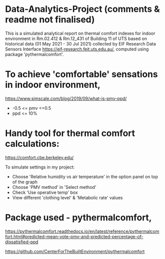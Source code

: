 # Data-Analytics-Project (comments & readme not finalised)
This is a simulated analytical report on thermal comfort indexes for indoor environment in Rm.02.412 & Rm.12_431 of Building 11 of UTS based on historical data (01 May 2021 - 30 Jul 2021) collected by EIF Research Data Sensors Interface https://eif-research.feit.uts.edu.au/, computed using package 'pythermalcomfort'.

# To achieve 'comfortable' sensations in indoor environment,
https://www.simscale.com/blog/2019/09/what-is-pmv-ppd/

 - -0.5 <= pmv <=0.5
 - ppd <= 10%

# Handy tool for thermal comfort calculations: 
https://comfort.cbe.berkeley.edu/

To simulate settings in my project:
 - Choose 'Relative humidity vs air temperature' in the option panel on top of the graph
 - Choose 'PMV method' in 'Select method'
 - Check 'Use operative temp' box
 - View different 'clothing level' & 'Metabolic rate' values

# Package used - pythermalcomfort, 
https://pythermalcomfort.readthedocs.io/en/latest/reference/pythermalcomfort.html#predicted-mean-vote-pmv-and-predicted-percentage-of-dissatisfied-ppd

https://github.com/CenterForTheBuiltEnvironment/pythermalcomfort
